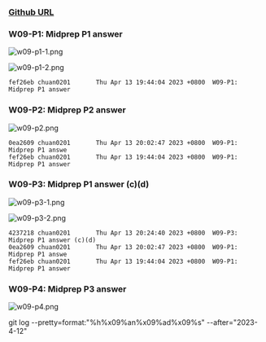 ### [Github URL](https://github.com/Chuan0201/1112-1N-js-demo-211410302.git)

### W09-P1: Midprep P1 answer

![w09-p1-1.png](https://yklkxuvilcamlqqnhytw.supabase.co/storage/v1/object/public/thu211410302/w09/w09p1-1.png?t=2023-04-13T11%3A54%3A03.620Z)

![w09-p1-2.png](https://yklkxuvilcamlqqnhytw.supabase.co/storage/v1/object/public/thu211410302/w09/w09p1-2.png?t=2023-04-13T12%3A02%3A06.308Z)

```
fef26eb chuan0201       Thu Apr 13 19:44:04 2023 +0800  W09-P1: Midprep P1 answer
```

### W09-P2: Midprep P2 answer

![w09-p2.png](https://yklkxuvilcamlqqnhytw.supabase.co/storage/v1/object/public/thu211410302/w09/w09-p2.png?t=2023-04-13T12%3A02%3A23.046Z)

```
0ea2609 chuan0201       Thu Apr 13 20:02:47 2023 +0800  W09-P1: Midprep P1 answe
fef26eb chuan0201       Thu Apr 13 19:44:04 2023 +0800  W09-P1: Midprep P1 answer
```

### W09-P3: Midprep P1 answer (c)(d)

![w09-p3-1.png](https://yklkxuvilcamlqqnhytw.supabase.co/storage/v1/object/public/thu211410302/w09/w09-p3-1.png?t=2023-04-13T12%3A22%3A54.277Z)

![w09-p3-2.png](https://yklkxuvilcamlqqnhytw.supabase.co/storage/v1/object/public/thu211410302/w09/w09p3-2.png?t=2023-04-13T12%3A23%3A27.243Z)

```
4237218 chuan0201       Thu Apr 13 20:24:40 2023 +0800  W09-P3: Midprep P1 answer (c)(d)
0ea2609 chuan0201       Thu Apr 13 20:02:47 2023 +0800  W09-P1: Midprep P1 answe
fef26eb chuan0201       Thu Apr 13 19:44:04 2023 +0800  W09-P1: Midprep P1 answer
```

### W09-P4: Midprep P3 answer
 
![w09-p4.png](https://erogcveccbzsyhbgputf.supabase.co/storage/v1/object/public/demo-xx/md_1N_img/w09-4.png)
 





git log --pretty=format:"%h%x09%an%x09%ad%x09%s" --after="2023-4-12"
